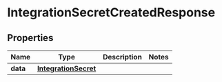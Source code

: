 

# IntegrationSecretCreatedResponse


## Properties

| Name | Type | Description | Notes |
|------------ | ------------- | ------------- | -------------|
|**data** | [**IntegrationSecret**](IntegrationSecret.md) |  |  |



